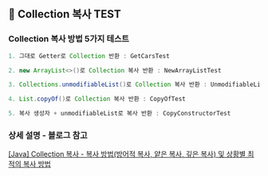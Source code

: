 ## 🎯 Collection 복사 TEST


### Collection 복사 방법 5가지 테스트
```java
1. 그대로 Getter로 Collection 반환 : GetCarsTest

2. new ArrayList<>()로 Collection 복사 반환 : NewArrayListTest

3. Collections.unmodifiableList()로 Collection 복사 반환 : UnmodifiableListTest

4. List.copyOf()로 Collection 복사 반환 : CopyOfTest

5. 복사 생성자 + unmodifiableList로 복사 반환 : CopyConstructorTest
```

### 상세 설명 - 블로그 참고
[[Java] Collection 복사 - 복사 방법(방어적 복사, 얕은 복사, 깊은 복사) 및 상황별 최적의 복사 방법](https://ksh-coding.tistory.com/77)
